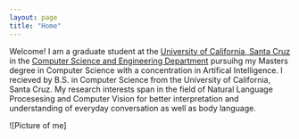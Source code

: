```yaml
---
layout: page
title: "Home"
---
```


Welcome! I am a graduate student at the [University of California, Santa Cruz](https://www.ucsc.edu/) in the [Computer Science and Engineering Department](https://engineering.ucsc.edu/departments/computer-science-and-engineering) pursuihg my Masters degree in Computer Science with a concentration in Artifical Intelligence. I recieved by B.S. in Computer Science from the University of California, Santa Cruz. My research interests span in the field of Natural Language Procesesing and Computer Vision for better interpretation and understanding of everyday conversation as well as body language. 

![Picture of me]
